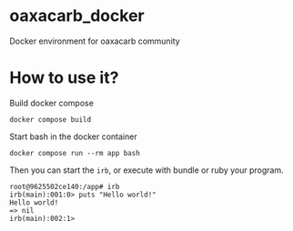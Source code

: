 # oaxacarb_docker

Docker environment for oaxacarb community

# How to use it?

Build docker compose

`docker compose build`

Start bash in the docker container

`docker compose run --rm app bash`

Then you can start the `irb`, or execute with bundle or ruby your program.

```
root@9625502ce140:/app# irb
irb(main):001:0> puts "Hello world!"
Hello world!
=> nil
irb(main):002:1>
```

